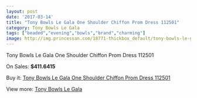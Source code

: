 ```yaml
---
layout: post
date: '2017-03-14'
title: "Tony Bowls Le Gala One Shoulder Chiffon Prom Dress 112501"
category: Tony Bowls Le Gala
tags: ["beaded","evening","bowls","brand","charming"]
image: http://img.princessan.com/18771-thickbox_default/tony-bowls-le-gala-one-shoulder-chiffon-prom-dress-112501.jpg
---
```

Tony Bowls Le Gala One Shoulder Chiffon Prom Dress 112501

On Sales: **$411.6415**
<a href="https://www.princessan.com/en/tony-bowls-le-gala/8562-tony-bowls-le-gala-one-shoulder-chiffon-prom-dress-112501.html"><amp-img layout="responsive" width="600" height="600" src="//img.princessan.com/18771-thickbox_default/tony-bowls-le-gala-one-shoulder-chiffon-prom-dress-112501.jpg" alt="Tony Bowls Le Gala One Shoulder Chiffon Prom Dress 112501 0" /></a>
<a href="https://www.princessan.com/en/tony-bowls-le-gala/8562-tony-bowls-le-gala-one-shoulder-chiffon-prom-dress-112501.html"><amp-img layout="responsive" width="600" height="600" src="//img.princessan.com/18773-thickbox_default/tony-bowls-le-gala-one-shoulder-chiffon-prom-dress-112501.jpg" alt="Tony Bowls Le Gala One Shoulder Chiffon Prom Dress 112501 1" /></a>
<a href="https://www.princessan.com/en/tony-bowls-le-gala/8562-tony-bowls-le-gala-one-shoulder-chiffon-prom-dress-112501.html"><amp-img layout="responsive" width="600" height="600" src="//img.princessan.com/18772-thickbox_default/tony-bowls-le-gala-one-shoulder-chiffon-prom-dress-112501.jpg" alt="Tony Bowls Le Gala One Shoulder Chiffon Prom Dress 112501 2" /></a>

Buy it: [Tony Bowls Le Gala One Shoulder Chiffon Prom Dress 112501](https://www.princessan.com/en/tony-bowls-le-gala/8562-tony-bowls-le-gala-one-shoulder-chiffon-prom-dress-112501.html "Tony Bowls Le Gala One Shoulder Chiffon Prom Dress 112501")

View more: [Tony Bowls Le Gala](https://www.princessan.com/en/68-tony-bowls-le-gala "Tony Bowls Le Gala")
